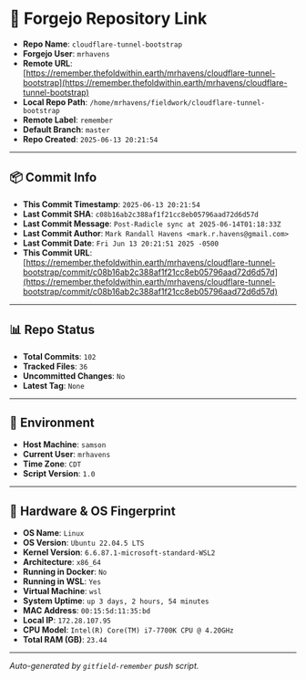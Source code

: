 # 🔗 Forgejo Repository Link

- **Repo Name**: `cloudflare-tunnel-bootstrap`
- **Forgejo User**: `mrhavens`
- **Remote URL**: [https://remember.thefoldwithin.earth/mrhavens/cloudflare-tunnel-bootstrap](https://remember.thefoldwithin.earth/mrhavens/cloudflare-tunnel-bootstrap)
- **Local Repo Path**: `/home/mrhavens/fieldwork/cloudflare-tunnel-bootstrap`
- **Remote Label**: `remember`
- **Default Branch**: `master`
- **Repo Created**: `2025-06-13 20:21:54`

---

## 📦 Commit Info

- **This Commit Timestamp**: `2025-06-13 20:21:54`
- **Last Commit SHA**: `c08b16ab2c388af1f21cc8eb05796aad72d6d57d`
- **Last Commit Message**: `Post-Radicle sync at 2025-06-14T01:18:33Z`
- **Last Commit Author**: `Mark Randall Havens <mark.r.havens@gmail.com>`
- **Last Commit Date**: `Fri Jun 13 20:21:51 2025 -0500`
- **This Commit URL**: [https://remember.thefoldwithin.earth/mrhavens/cloudflare-tunnel-bootstrap/commit/c08b16ab2c388af1f21cc8eb05796aad72d6d57d](https://remember.thefoldwithin.earth/mrhavens/cloudflare-tunnel-bootstrap/commit/c08b16ab2c388af1f21cc8eb05796aad72d6d57d)

---

## 📊 Repo Status

- **Total Commits**: `102`
- **Tracked Files**: `36`
- **Uncommitted Changes**: `No`
- **Latest Tag**: `None`

---

## 🧭 Environment

- **Host Machine**: `samson`
- **Current User**: `mrhavens`
- **Time Zone**: `CDT`
- **Script Version**: `1.0`

---

## 🧬 Hardware & OS Fingerprint

- **OS Name**: `Linux`
- **OS Version**: `Ubuntu 22.04.5 LTS`
- **Kernel Version**: `6.6.87.1-microsoft-standard-WSL2`
- **Architecture**: `x86_64`
- **Running in Docker**: `No`
- **Running in WSL**: `Yes`
- **Virtual Machine**: `wsl`
- **System Uptime**: `up 3 days, 2 hours, 54 minutes`
- **MAC Address**: `00:15:5d:11:35:bd`
- **Local IP**: `172.28.107.95`
- **CPU Model**: `Intel(R) Core(TM) i7-7700K CPU @ 4.20GHz`
- **Total RAM (GB)**: `23.44`

---

_Auto-generated by `gitfield-remember` push script._
